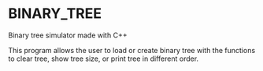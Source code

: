# BINARY_TREE
Binary tree simulator made with C++

This program allows the user to load or create binary tree with the functions to clear tree, show tree size, or print tree in different order. 
